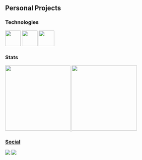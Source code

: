 ## Personal Projects
### Technologies
<div>
<img loading="lazy" src="https://cdn.jsdelivr.net/gh/devicons/devicon@latest/icons/java/java-original-wordmark.svg" width="50" height="50"/>
<img loading="lazy" src="https://cdn.jsdelivr.net/gh/devicons/devicon@latest/icons/csharp/csharp-original.svg" width="50" height="50"/>
<img loading="lazy" src="https://cdn.jsdelivr.net/gh/devicons/devicon@latest/icons/dotnetcore/dotnetcore-original.svg" width="50" height="50"/>
</div>

### Stats
<div>
<a href="https://github.com/Bruno-Ambrosio">
<img loading="lazy" height="210em" src="https://github-readme-stats.vercel.app/api/top-langs/?username=Bruno-Ambrosio&layout=compact&langs_count=7&theme=dark"/>
<img loading="lazy" height="210em" src="https://github-readme-stats.vercel.app/api?username=Bruno-Ambrosio&show_icons=true&theme=dark&include_all_commits=false&count_private=true"/>
</div>

### Social
<div>
<a href="https://instagram.com/ambrosiobruno_" target="_blank"><img loading="lazy" src="https://img.shields.io/badge/-Instagram-%23E4405F?style=for-the-badge&logo=instagram&logoColor=white" target="_blank"></a>
<a href="https://www.linkedin.com/in/bruno-ambrosio-72082b199" target="_blank"><img loading="lazy" src="https://img.shields.io/badge/-LinkedIn-%230077B5?style=for-the-badge&logo=linkedin&logoColor=white" target="_blank"></a>   
</div>
